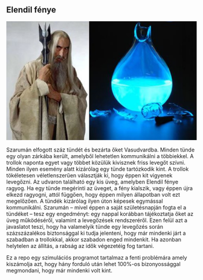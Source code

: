 ## Elendil fénye

<img src=elendils-light.jpg>

Szarumán elfogott száz tündét és bezárta őket Vasudvardba. Minden tünde egy olyan zárkába került, amelyből lehetetlen kommunikálni a többiekkel. A trollok naponta egyet vagy többet közülük kivisznek friss levegőt szívni. Minden ilyen esemény alatt kizárólag egy tünde tartózkodik kint. A trollok tökéletesen véletlenszerűen választják ki, hogy éppen kit vigyenek levegőzni. Az udvaron található egy kis üveg, amelyben Elendil fénye ragyog. Ha egy tünde megérinti az üveget, a fény kialszik, vagy éppen újra elkezd ragyogni, attól függően, hogy éppen milyen állapotban volt ezt megelőzően. A tündék kizárólag ilyen úton képesek egymással kommunikálni. Szarumán – mivel éppen a saját születésnapján fogta el a tündéket – tesz egy engedményt: egy nappal korábban tájékoztatja őket az üveg működéséről, valamint a levegőzések rendszeréről. Ezen felül azt a javaslatot teszi, hogy ha valamelyik tünde egy levegőzés során százszázalékos biztonsággal ki tudja jelenteni, hogy már mindenki járt a szabadban a trollokkal, akkor szabadon enged mindenkit. Ha azonban helytelen az állítás, a rabság az idők végezetéig fog tartani.

Ez a repo egy szimulációs programot tartalmaz a fenti problémára amely kiszámolja azt, hogy hány forduló után lehet 100%-os bizonyossággal megmondani, hogy már mindenki volt kint.